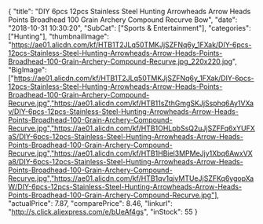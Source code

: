 {
	"title": "DIY 6pcs 12pcs Stainless Steel Hunting Arrowheads Arrow Heads Points Broadhead 100 Grain Archery Compound Recurve Bow",
	"date": "2018-10-31 10:30:20",
	"SubCat": ["Sports & Entertainment"],
	"categories": ["Hunting"],
	"thumbnailImage": "https://ae01.alicdn.com/kf/HTB1T2JLq50TMKJjSZFNq6y_1FXak/DIY-6pcs-12pcs-Stainless-Steel-Hunting-Arrowheads-Arrow-Heads-Points-Broadhead-100-Grain-Archery-Compound-Recurve.jpg_220x220.jpg",
	"BigImage": ["https://ae01.alicdn.com/kf/HTB1T2JLq50TMKJjSZFNq6y_1FXak/DIY-6pcs-12pcs-Stainless-Steel-Hunting-Arrowheads-Arrow-Heads-Points-Broadhead-100-Grain-Archery-Compound-Recurve.jpg","https://ae01.alicdn.com/kf/HTB11sZthGmgSKJjSsphq6Ay1VXav/DIY-6pcs-12pcs-Stainless-Steel-Hunting-Arrowheads-Arrow-Heads-Points-Broadhead-100-Grain-Archery-Compound-Recurve.jpg","https://ae01.alicdn.com/kf/HTB1OHLpbSsQ2uJjSZFFq6xYUFXaS/DIY-6pcs-12pcs-Stainless-Steel-Hunting-Arrowheads-Arrow-Heads-Points-Broadhead-100-Grain-Archery-Compound-Recurve.jpg","https://ae01.alicdn.com/kf/HTB1HBiel3MPMeJjy1Xbq6AwxVXa8/DIY-6pcs-12pcs-Stainless-Steel-Hunting-Arrowheads-Arrow-Heads-Points-Broadhead-100-Grain-Archery-Compound-Recurve.jpg","https://ae01.alicdn.com/kf/HTB1qv1qjvMTUeJjSZFKq6ygopXaW/DIY-6pcs-12pcs-Stainless-Steel-Hunting-Arrowheads-Arrow-Heads-Points-Broadhead-100-Grain-Archery-Compound-Recurve.jpg"],
	"actualPrice": 7.87,
	"comparePrice": 8.46,
	"linkurl": "http://s.click.aliexpress.com/e/bUeAf4gs",
	"inStock": 55
}
